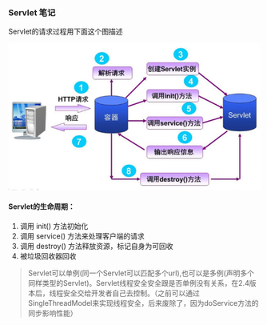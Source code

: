 ### Servlet 笔记

Servlet的请求过程用下面这个图描述

![servlet](servlet.jpg)

#### Servlet的生命周期：

1. 调用 init() 方法初始化
2. 调用 service() 方法来处理客户端的请求
3. 调用 destroy() 方法释放资源，标记自身为可回收
4. 被垃圾回收器回收

>Servlet可以单例(同一个Servlet可以匹配多个url),也可以是多例(声明多个同样类型的Servlet)。Servlet线程安全安全跟是否单例没有关系，在2.4版本后，线程安全交给开发者自己去控制。（之前可以通过SingleThreadModel来实现线程安全，后来废除了，因为doService方法的同步影响性能）
